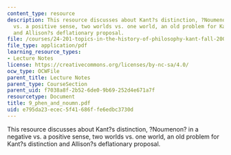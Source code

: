 ```yaml
---
content_type: resource
description: This resource discusses about Kant?s distinction, ?Noumenon? in a negative
  vs. a positive sense, two worlds vs. one world, an old problem for Kant?s distinction
  and Allison?s deflationary proposal.
file: /courses/24-201-topics-in-the-history-of-philosophy-kant-fall-2005/e795da23ecec5f41686ffe6edbc3730d_9_phen_and_noumn.pdf
file_type: application/pdf
learning_resource_types:
- Lecture Notes
license: https://creativecommons.org/licenses/by-nc-sa/4.0/
ocw_type: OCWFile
parent_title: Lecture Notes
parent_type: CourseSection
parent_uid: f7038a8f-2b52-6de0-9b69-252d4e671a7f
resourcetype: Document
title: 9_phen_and_noumn.pdf
uid: e795da23-ecec-5f41-686f-fe6edbc3730d
---
```

This resource discusses about Kant?s distinction, ?Noumenon? in a negative vs. a positive sense, two worlds vs. one world, an old problem for Kant?s distinction and Allison?s deflationary proposal.